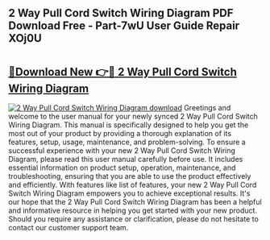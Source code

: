 ## 2 Way Pull Cord Switch Wiring Diagram PDF Download Free - Part-7wU User Guide Repair XOj0U

# <h2><a href="http://dfsqoep.blite.top/?on=2+Way+Pull+Cord+Switch+Wiring+Diagram">🔗Download New 👉🔴 2 Way Pull Cord Switch Wiring Diagram</a></h2>

[![2 Way Pull Cord Switch Wiring Diagram download](https://i.imgur.com/lujVjoI.png)](http://dfsqoep.blite.top/?on=2+Way+Pull+Cord+Switch+Wiring+Diagram)
Greetings and welcome to the user manual for your newly synced 2 Way Pull Cord Switch Wiring Diagram. This manual is specifically designed to help you get the most out of your product by providing a thorough explanation of its features, setup, usage, maintenance, and problem-solving. To ensure a successful experience with your new 2 Way Pull Cord Switch Wiring Diagram, please read this user manual carefully before use. It includes essential information on product setup, operation, maintenance, and troubleshooting, ensuring that you are able to use the product effectively and efficiently. With features like list of features, your new 2 Way Pull Cord Switch Wiring Diagram empowers you to achieve exceptional results. It's our hope that the 2 Way Pull Cord Switch Wiring Diagram has been a helpful and informative resource in helping you get started with your new product. Should you require any assistance or clarification, please do not hesitate to contact our customer support team.
